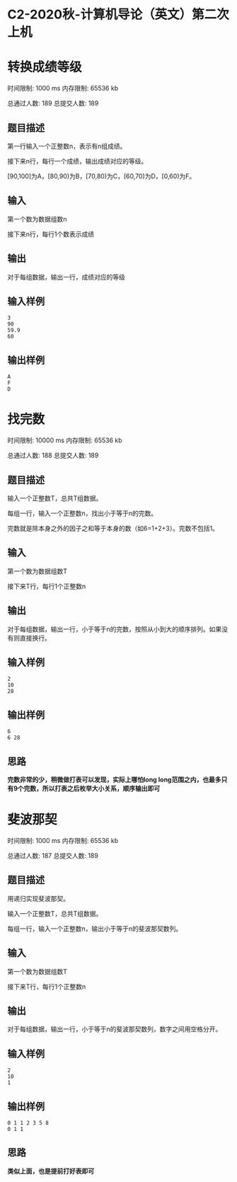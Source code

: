 # C2-2020秋-计算机导论（英文）第二次上机

# 转换成绩等级

时间限制: 1000 ms 内存限制: 65536 kb

总通过人数: 189 总提交人数: 189

## 题目描述

第一行输入一个正整数n，表示有n组成绩。

接下来n行，每行一个成绩，输出成绩对应的等级。

[90,100]为A，[80,90)为B，[70,80)为C，[60,70)为D，[0,60)为F。

## 输入

第一个数为数据组数n

接下来n行，每行1个数表示成绩

## 输出

对于每组数据，输出一行，成绩对应的等级

## 输入样例

```
3
90 
59.9
60
```

## 输出样例

```
A
F
D
```

# 找完数

时间限制: 10000 ms 内存限制: 65536 kb

总通过人数: 188 总提交人数: 189

## 题目描述

输入一个正整数T，总共T组数据。

每组一行，输入一个正整数n，找出小于等于n的完数。

完数就是除本身之外的因子之和等于本身的数（如6=1+2+3）。完数不包括1。

## 输入

第一个数为数据组数T

接下来T行，每行1个正整数n

## 输出

对于每组数据，输出一行，小于等于n的完数，按照从小到大的顺序排列。如果没有则直接换行。

## 输入样例

```
2
10
28
```

## 输出样例

```
6
6 28
```

## 思路

**完数非常的少，稍微做打表可以发现，实际上哪怕long long范围之内，也最多只有9个完数，所以打表之后枚举大小关系，顺序输出即可**

# 斐波那契

时间限制: 1000 ms 内存限制: 65536 kb

总通过人数: 187 总提交人数: 189

## 题目描述

用递归实现斐波那契。

输入一个正整数T，总共T组数据。

每组一行，输入一个正整数n，输出小于等于n的斐波那契数列。

## 输入

第一个数为数据组数T

接下来T行，每行1个正整数n

## 输出

对于每组数据，输出一行，小于等于n的斐波那契数列，数字之间用空格分开。

## 输入样例

```
2
10
1
```

## 输出样例

```
0 1 1 2 3 5 8
0 1 1
```

## 思路

**类似上面，也是提前打好表即可**